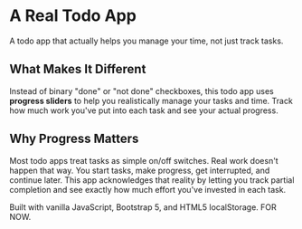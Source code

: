 # A Real Todo App

A todo app that actually helps you manage your time, not just track tasks.

## What Makes It Different

Instead of binary "done" or "not done" checkboxes, this todo app uses **progress sliders** to help you realistically manage your tasks and time. Track how much work you've put into each task and see your actual progress.

## Why Progress Matters

Most todo apps treat tasks as simple on/off switches. Real work doesn't happen that way. You start tasks, make progress, get interrupted, and continue later. This app acknowledges that reality by letting you track partial completion and see exactly how much effort you've invested in each task.

Built with vanilla JavaScript, Bootstrap 5, and HTML5 localStorage. FOR NOW.
